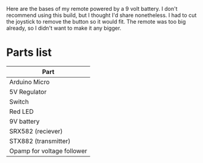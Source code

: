 Here are the bases of my remote powered by a 9 volt battery. I don't recommend using this build, but I thought I'd share nonetheless. I had to cut the joystick to remove the button so it would fit. The remote was too big already, so I didn't want to make it any bigger.

# Parts list
| Part  |
| ------------- | 
| Arduino Micro  | 
| 5V Regulator |
| Switch |
| Red LED |
| 9V battery |
| SRX582 (reciever) |
| STX882 (transmitter) |
| Opamp for voltage follower |


